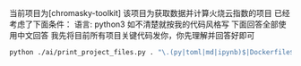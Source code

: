 当前项目为[chromasky-toolkit]
该项目为获取数据并计算火烧云指数的项目
已经考虑了下面条件：
语言: python3
如不清楚就按我的代码风格写
下面回答全部使用中文回答
我先将目前所有项目关键代码发你，你先理解并回答好即可

```bash
python ./ai/print_project_files.py . "\.(py|toml|md|ipynb)$|Dockerfile$" -o ./ai/project_context.txt -e ".venv,.git,dist,build,.vscode,ai,README.md"
```